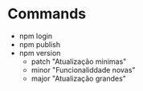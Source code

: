 
# Commands
* npm login
* npm publish
* npm version
    * patch "Atualização minimas"
    * minor "Funcionaliddade novas"
    * major "Atualização grandes"
